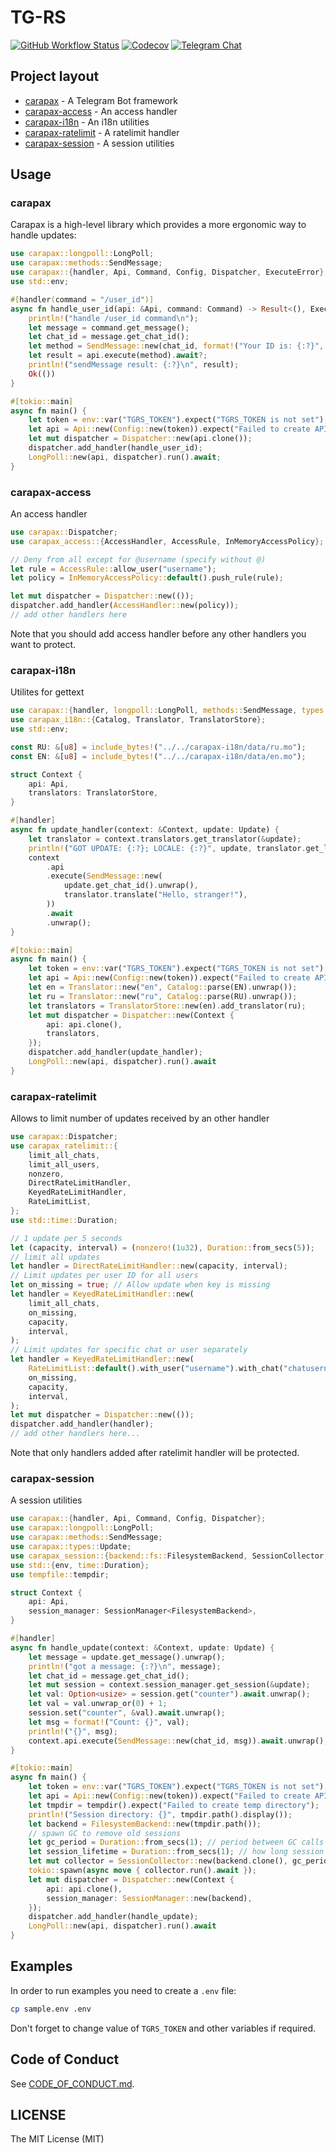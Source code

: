 # TG-RS

[![GitHub Workflow Status](https://img.shields.io/github/workflow/status/tg-rs/tg-rs/CI?style=flat-square)](https://github.com/tg-rs/tg-rs/actions/)
[![Codecov](https://img.shields.io/codecov/c/github/tg-rs/tg-rs.svg?style=flat-square)](https://codecov.io/gh/tg-rs/tg-rs)
[![Telegram Chat](https://img.shields.io/badge/telegram-@tgrsusers-blue?style=flat-square)](https://t.me/tgrsusers)

## Project layout

- [carapax](carapax) - A Telegram Bot framework
- [carapax-access](carapax-access) - An access handler
- [carapax-i18n](carapax-i18n) - An i18n utilities
- [carapax-ratelimit](carapax-ratelimit) - A ratelimit handler
- [carapax-session](carapax-session) - A session utilities

## Usage

### carapax

Carapax is a high-level library which provides a more ergonomic way to handle updates:
```rust no_run
use carapax::longpoll::LongPoll;
use carapax::methods::SendMessage;
use carapax::{handler, Api, Command, Config, Dispatcher, ExecuteError};
use std::env;

#[handler(command = "/user_id")]
async fn handle_user_id(api: &Api, command: Command) -> Result<(), ExecuteError> {
    println!("handle /user_id command\n");
    let message = command.get_message();
    let chat_id = message.get_chat_id();
    let method = SendMessage::new(chat_id, format!("Your ID is: {:?}", message.get_user().map(|u| u.id)));
    let result = api.execute(method).await?;
    println!("sendMessage result: {:?}\n", result);
    Ok(())
}

#[tokio::main]
async fn main() {
    let token = env::var("TGRS_TOKEN").expect("TGRS_TOKEN is not set");
    let api = Api::new(Config::new(token)).expect("Failed to create API");
    let mut dispatcher = Dispatcher::new(api.clone());
    dispatcher.add_handler(handle_user_id);
    LongPoll::new(api, dispatcher).run().await;
}
```

### carapax-access

An access handler

```rust no_run
use carapax::Dispatcher;
use carapax_access::{AccessHandler, AccessRule, InMemoryAccessPolicy};

// Deny from all except for @username (specify without @)
let rule = AccessRule::allow_user("username");
let policy = InMemoryAccessPolicy::default().push_rule(rule);

let mut dispatcher = Dispatcher::new(());
dispatcher.add_handler(AccessHandler::new(policy));
// add other handlers here
```

Note that you should add access handler before any other handlers you want to protect.

### carapax-i18n

Utilites for gettext

```rust no_run
use carapax::{handler, longpoll::LongPoll, methods::SendMessage, types::Update, Api, Config, Dispatcher};
use carapax_i18n::{Catalog, Translator, TranslatorStore};
use std::env;

const RU: &[u8] = include_bytes!("../../carapax-i18n/data/ru.mo");
const EN: &[u8] = include_bytes!("../../carapax-i18n/data/en.mo");

struct Context {
    api: Api,
    translators: TranslatorStore,
}

#[handler]
async fn update_handler(context: &Context, update: Update) {
    let translator = context.translators.get_translator(&update);
    println!("GOT UPDATE: {:?}; LOCALE: {:?}", update, translator.get_locale());
    context
        .api
        .execute(SendMessage::new(
            update.get_chat_id().unwrap(),
            translator.translate("Hello, stranger!"),
        ))
        .await
        .unwrap();
}

#[tokio::main]
async fn main() {
    let token = env::var("TGRS_TOKEN").expect("TGRS_TOKEN is not set");
    let api = Api::new(Config::new(token)).expect("Failed to create API");
    let en = Translator::new("en", Catalog::parse(EN).unwrap());
    let ru = Translator::new("ru", Catalog::parse(RU).unwrap());
    let translators = TranslatorStore::new(en).add_translator(ru);
    let mut dispatcher = Dispatcher::new(Context {
        api: api.clone(),
        translators,
    });
    dispatcher.add_handler(update_handler);
    LongPoll::new(api, dispatcher).run().await
}
```

### carapax-ratelimit

Allows to limit number of updates received by an other handler

```rust no_run
use carapax::Dispatcher;
use carapax_ratelimit::{
    limit_all_chats,
    limit_all_users,
    nonzero,
    DirectRateLimitHandler,
    KeyedRateLimitHandler,
    RateLimitList,
};
use std::time::Duration;

// 1 update per 5 seconds
let (capacity, interval) = (nonzero!(1u32), Duration::from_secs(5));
// limit all updates
let handler = DirectRateLimitHandler::new(capacity, interval);
// Limit updates per user ID for all users
let on_missing = true; // Allow update when key is missing
let handler = KeyedRateLimitHandler::new(
    limit_all_chats,
    on_missing,
    capacity,
    interval,
);
// Limit updates for specific chat or user separately
let handler = KeyedRateLimitHandler::new(
    RateLimitList::default().with_user("username").with_chat("chatusername"),
    on_missing,
    capacity,
    interval,
);
let mut dispatcher = Dispatcher::new(());
dispatcher.add_handler(handler);
// add other handlers here...
```

Note that only handlers added after ratelimit handler will be protected.

### carapax-session

A session utilities

```rust no_run
use carapax::{handler, Api, Command, Config, Dispatcher};
use carapax::longpoll::LongPoll;
use carapax::methods::SendMessage;
use carapax::types::Update;
use carapax_session::{backend::fs::FilesystemBackend, SessionCollector, SessionManager};
use std::{env, time::Duration};
use tempfile::tempdir;

struct Context {
    api: Api,
    session_manager: SessionManager<FilesystemBackend>,
}

#[handler]
async fn handle_update(context: &Context, update: Update) {
    let message = update.get_message().unwrap();
    println!("got a message: {:?}\n", message);
    let chat_id = message.get_chat_id();
    let mut session = context.session_manager.get_session(&update);
    let val: Option<usize> = session.get("counter").await.unwrap();
    let val = val.unwrap_or(0) + 1;
    session.set("counter", &val).await.unwrap();
    let msg = format!("Count: {}", val);
    println!("{}", msg);
    context.api.execute(SendMessage::new(chat_id, msg)).await.unwrap();
}

#[tokio::main]
async fn main() {
    let token = env::var("TGRS_TOKEN").expect("TGRS_TOKEN is not set");
    let api = Api::new(Config::new(token)).expect("Failed to create API");
    let tmpdir = tempdir().expect("Failed to create temp directory");
    println!("Session directory: {}", tmpdir.path().display());
    let backend = FilesystemBackend::new(tmpdir.path());
    // spawn GC to remove old sessions
    let gc_period = Duration::from_secs(1); // period between GC calls
    let session_lifetime = Duration::from_secs(1); // how long session lives
    let mut collector = SessionCollector::new(backend.clone(), gc_period, session_lifetime);
    tokio::spawn(async move { collector.run().await });
    let mut dispatcher = Dispatcher::new(Context {
        api: api.clone(),
        session_manager: SessionManager::new(backend),
    });
    dispatcher.add_handler(handle_update);
    LongPoll::new(api, dispatcher).run().await
}
```

## Examples

In order to run examples you need to create a `.env` file:

```sh
cp sample.env .env
```

Don't forget to change value of `TGRS_TOKEN` and other variables if required.

## Code of Conduct

See [CODE_OF_CONDUCT.md](CODE_OF_CONDUCT.md).

## LICENSE

The MIT License (MIT)
